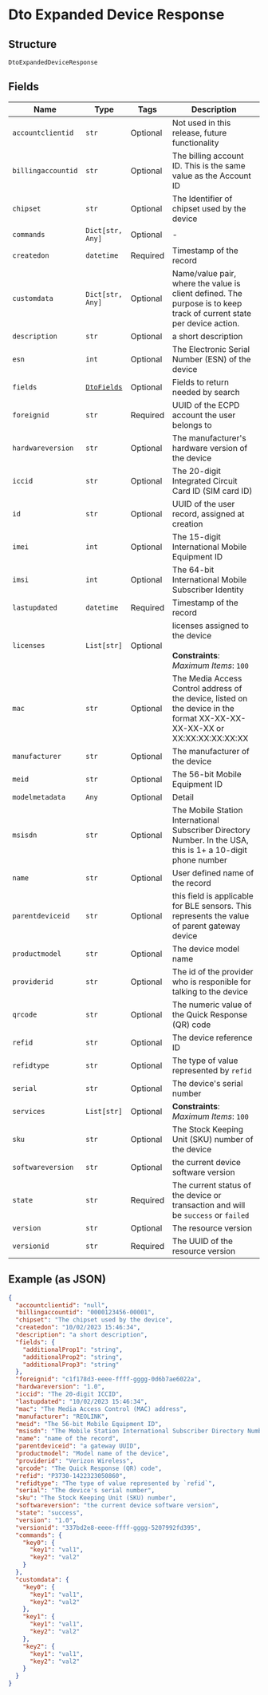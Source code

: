 
# Dto Expanded Device Response

## Structure

`DtoExpandedDeviceResponse`

## Fields

| Name | Type | Tags | Description |
|  --- | --- | --- | --- |
| `accountclientid` | `str` | Optional | Not used in this release, future functionality |
| `billingaccountid` | `str` | Optional | The billing account ID. This is the same value as the Account ID |
| `chipset` | `str` | Optional | The Identifier of chipset used by the device |
| `commands` | `Dict[str, Any]` | Optional | - |
| `createdon` | `datetime` | Required | Timestamp of the record |
| `customdata` | `Dict[str, Any]` | Optional | Name/value pair, where the value is client defined.  The purpose is to keep track of current state per device action. |
| `description` | `str` | Optional | a short description |
| `esn` | `int` | Optional | The Electronic Serial Number (ESN) of the device |
| `fields` | [`DtoFields`](../../doc/models/dto-fields.md) | Optional | Fields to return needed by search |
| `foreignid` | `str` | Required | UUID of the ECPD account the user belongs to |
| `hardwareversion` | `str` | Optional | The manufacturer's hardware version of the device |
| `iccid` | `str` | Optional | The 20-digit Integrated Circuit Card ID (SIM card ID) |
| `id` | `str` | Optional | UUID of the user record, assigned at creation |
| `imei` | `int` | Optional | The 15-digit International Mobile Equipment ID |
| `imsi` | `int` | Optional | The 64-bit International Mobile Subscriber Identity |
| `lastupdated` | `datetime` | Required | Timestamp of the record |
| `licenses` | `List[str]` | Optional | licenses assigned to the device<br><br>**Constraints**: *Maximum Items*: `100` |
| `mac` | `str` | Optional | The Media Access Control address of the device, listed on the device in the format XX-XX-XX-XX-XX-XX or XX:XX:XX:XX:XX:XX |
| `manufacturer` | `str` | Optional | The manufacturer of the device |
| `meid` | `str` | Optional | The 56-bit Mobile Equipment ID |
| `modelmetadata` | `Any` | Optional | Detail |
| `msisdn` | `str` | Optional | The Mobile Station International Subscriber Directory Number. In the USA, this is 1+ a 10-digit phone number |
| `name` | `str` | Optional | User defined name of the record |
| `parentdeviceid` | `str` | Optional | this field is applicable for BLE sensors. This represents the value of parent gateway device |
| `productmodel` | `str` | Optional | The device model name |
| `providerid` | `str` | Optional | The id of the provider who is responible for talking to the device |
| `qrcode` | `str` | Optional | The numeric value of the Quick Response (QR) code |
| `refid` | `str` | Optional | The device reference ID |
| `refidtype` | `str` | Optional | The type of value represented by `refid` |
| `serial` | `str` | Optional | The device's serial number |
| `services` | `List[str]` | Optional | **Constraints**: *Maximum Items*: `100` |
| `sku` | `str` | Optional | The Stock Keeping Unit (SKU) number of the device |
| `softwareversion` | `str` | Optional | the current device software version |
| `state` | `str` | Required | The current status of the device or transaction and will be `success` or `failed` |
| `version` | `str` | Optional | The resource version |
| `versionid` | `str` | Required | The UUID of the resource version |

## Example (as JSON)

```json
{
  "accountclientid": "null",
  "billingaccountid": "0000123456-00001",
  "chipset": "The chipset used by the device",
  "createdon": "10/02/2023 15:46:34",
  "description": "a short description",
  "fields": {
    "additionalProp1": "string",
    "additionalProp2": "string",
    "additionalProp3": "string"
  },
  "foreignid": "c1f178d3-eeee-ffff-gggg-0d6b7ae6022a",
  "hardwareversion": "1.0",
  "iccid": "The 20-digit ICCID",
  "lastupdated": "10/02/2023 15:46:34",
  "mac": "The Media Access Control (MAC) address",
  "manufacturer": "REOLINK",
  "meid": "The 56-bit Mobile Equipment ID",
  "msisdn": "The Mobile Station International Subscriber Directory Number",
  "name": "name of the record",
  "parentdeviceid": "a gateway UUID",
  "productmodel": "Model name of the device",
  "providerid": "Verizon Wireless",
  "qrcode": "The Quick Response (QR) code",
  "refid": "P3730-1422323050860",
  "refidtype": "The type of value represented by `refid`",
  "serial": "The device's serial number",
  "sku": "The Stock Keeping Unit (SKU) number",
  "softwareversion": "the current device software version",
  "state": "success",
  "version": "1.0",
  "versionid": "337bd2e8-eeee-ffff-gggg-5207992fd395",
  "commands": {
    "key0": {
      "key1": "val1",
      "key2": "val2"
    }
  },
  "customdata": {
    "key0": {
      "key1": "val1",
      "key2": "val2"
    },
    "key1": {
      "key1": "val1",
      "key2": "val2"
    },
    "key2": {
      "key1": "val1",
      "key2": "val2"
    }
  }
}
```

